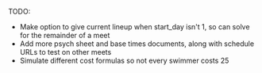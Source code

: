 TODO:
* Make option to give current lineup when start_day isn't 1, so can solve for the remainder of a meet
* Add more psych sheet and base times documents, along with schedule URLs to test on other meets
* Simulate different cost formulas so not every swimmer costs 25